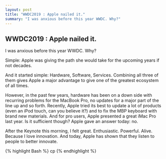 ```yaml
---
layout: post
title: "WWDC2019 : Apple nailed it."
summary: "I was anxious before this year WWDC. Why?"
---
```


## WWDC2019 : Apple nailed it.

I was anxious before this year WWDC. Why?

Simple: Apple was giving the path she would take for the upcoming years if not decades.

And it started simple: Hardware, Software, Services. Combining all three of them gives Apple a major advantage to give one of the greatest ecosystem of all times.

However, in the past few years, hardware has been on a down side with recurring problems for the MacBook Pro, no updates for a major part of the line up and so forth. Recently, Apple tried its best to update a lot of products (even an iPod touch, can you believe it?) and to fix the MBP keyboard with brand new materials. And for pro users, Apple presented a great iMac Pro last year. Is it sufficient though? Apple gave an answer today: no.

After the Keynote this morning, I felt great. Enthusiastic. Powerful. Alive. Because I love innovation. And today, Apple has shown that they listen to people to better innovate.

{% highlight Bash %}
cp
{% endhighlight %}
